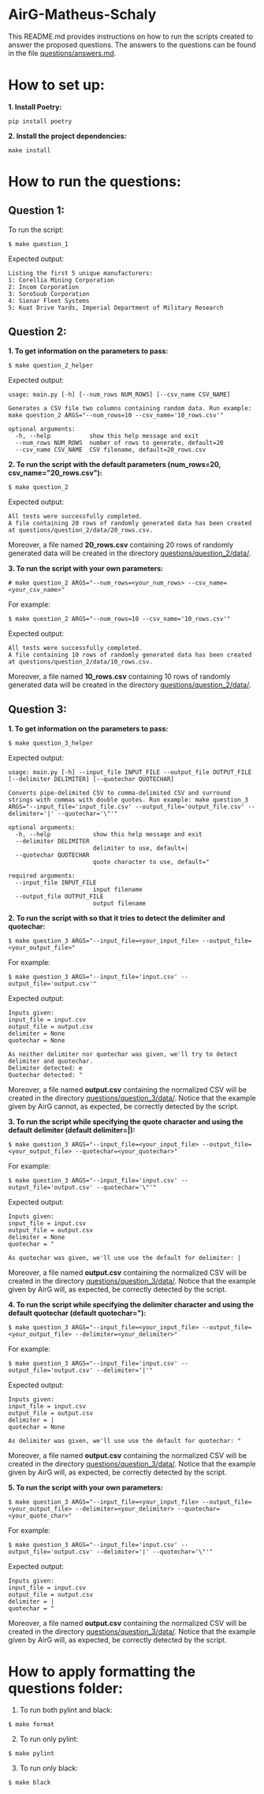 # AirG-Matheus-Schaly

This README.md provides instructions on how to run the scripts created to answer the proposed questions. The answers to the questions can be found in the file [questions/answers.md](https://github.com/MatheusSchaly/AirG-Matheus-Schaly/blob/main/questions/answers.md).

# How to set up:

**1. Install Poetry:**
```console
pip install poetry
```

**2. Install the project dependencies:**
```console
make install
```

# How to run the questions:

## Question 1:

To run the script:
```console
$ make question_1
```

Expected output:
```
Listing the first 5 unique manufacturers:
1: Corellia Mining Corporation
2: Incom Corporation
3: SoroSuub Corporation
4: Sienar Fleet Systems
5: Kuat Drive Yards, Imperial Department of Military Research
```

## Question 2:

**1. To get information on the parameters to pass:**
```console
$ make question_2_helper
```

Expected output:
```
usage: main.py [-h] [--num_rows NUM_ROWS] [--csv_name CSV_NAME]

Generates a CSV file two columns containing random data. Run example: make question_2 ARGS="--num_rows=10 --csv_name='10_rows.csv'"

optional arguments:
  -h, --help           show this help message and exit
  --num_rows NUM_ROWS  number of rows to generate, default=20
  --csv_name CSV_NAME  CSV filename, default=20_rows.csv
```

**2. To run the script with the default parameters (num_rows=20, csv_name="20_rows.csv"):**
```console
$ make question_2
```

Expected output:
```
All tests were successfully completed.
A file containing 20 rows of randomly generated data has been created at questions/question_2/data/20_rows.csv.
```

Moreover, a file named **20_rows.csv** containing 20 rows of randomly generated data will be created in the directory [questions/question_2/data/](https://github.com/MatheusSchaly/AirG-Matheus-Schaly/tree/main/questions/question_2/data).

**3. To run the script with your own parameters:**
```console
# make question_2 ARGS="--num_rows=<your_num_rows> --csv_name=<your_csv_name>"
```

For example:
```
$ make question_2 ARGS="--num_rows=10 --csv_name='10_rows.csv'"
```

Expected output:
```
All tests were successfully completed.
A file containing 10 rows of randomly generated data has been created at questions/question_2/data/10_rows.csv.
```

Moreover, a file named **10_rows.csv** containing 10 rows of randomly generated data will be created in the directory [questions/question_2/data/](https://github.com/MatheusSchaly/AirG-Matheus-Schaly/tree/main/questions/question_2/data).

## Question 3:

**1. To get information on the parameters to pass:**
```console
$ make question_3_helper
```

Expected output:
```
usage: main.py [-h] --input_file INPUT_FILE --output_file OUTPUT_FILE [--delimiter DELIMITER] [--quotechar QUOTECHAR]

Converts pipe-delimited CSV to comma-delimited CSV and surround strings with commas with double quotes. Run example: make question_3 ARGS="--input_file='input_file.csv' --output_file='output_file.csv' --delimiter='|' --quotechar='\"'"

optional arguments:
  -h, --help            show this help message and exit
  --delimiter DELIMITER
                        delimiter to use, default=|
  --quotechar QUOTECHAR
                        quote character to use, default="

required arguments:
  --input_file INPUT_FILE
                        input filename
  --output_file OUTPUT_FILE
                        output filename
```

**2. To run the script with so that it tries to detect the delimiter and quotechar:**
```console
$ make question_3 ARGS="--input_file=<your_input_file> --output_file=<your_output_file>"
```

For example:
```console
$ make question_3 ARGS="--input_file='input.csv' --output_file='output.csv'"
```

Expected output:
```
Inputs given:
input_file = input.csv
output_file = output.csv
delimiter = None
quotechar = None

As neither delimiter nor quotechar was given, we'll try to detect delimiter and quotechar.
Delimiter detected: e
Quotechar detected: "
```

Moreover, a file named **output.csv** containing the normalized CSV will be created in the directory [questions/question_3/data/](https://github.com/MatheusSchaly/AirG-Matheus-Schaly/tree/main/questions/question_3/data). Notice that the example given by AirG cannot, as expected, be correctly detected by the script.

**3. To run the script while specifying the quote character and using the default delimiter (default delimiter=|):**

```console
$ make question_3 ARGS="--input_file=<your_input_file> --output_file=<your_output_file> --quotechar=<your_quotechar>"
```

For example:
```console
$ make question_3 ARGS="--input_file='input.csv' --output_file='output.csv' --quotechar='\"'"
```

Expected output:
```
Inputs given:
input_file = input.csv
output_file = output.csv
delimiter = None
quotechar = "

As quotechar was given, we'll use use the default for delimiter: |
```

Moreover, a file named **output.csv** containing the normalized CSV will be created in the directory [questions/question_3/data/](https://github.com/MatheusSchaly/AirG-Matheus-Schaly/tree/main/questions/question_3/data). Notice that the example given by AirG will, as expected, be correctly detected by the script.

**4. To run the script while specifying the delimiter character and using the default quotechar (default quotechar="):**

```console
$ make question_3 ARGS="--input_file=<your_input_file> --output_file=<your_output_file> --delimiter=<your_delimiter>"
```

For example:
```console
$ make question_3 ARGS="--input_file='input.csv' --output_file='output.csv' --delimiter='|'"
```

Expected output:
```
Inputs given:
input_file = input.csv
output_file = output.csv
delimiter = |
quotechar = None

As delimiter was given, we'll use use the default for quotechar: "
```

Moreover, a file named **output.csv** containing the normalized CSV will be created in the directory [questions/question_3/data/](https://github.com/MatheusSchaly/AirG-Matheus-Schaly/tree/main/questions/question_3/data). Notice that the example given by AirG will, as expected, be correctly detected by the script.

**5. To run the script with your own parameters:**
```console
$ make question_3 ARGS="--input_file=<your_input_file> --output_file=<your_output_file> --delimiter=<your_delimiter> --quotechar=<your_quote_char>"
```

For example:
```console
$ make question_3 ARGS="--input_file='input.csv' --output_file='output.csv' --delimiter='|' --quotechar='\"'"
```

Expected output:
```
Inputs given:
input_file = input.csv
output_file = output.csv
delimiter = |
quotechar = "
```

Moreover, a file named **output.csv** containing the normalized CSV will be created in the directory [questions/question_3/data/](https://github.com/MatheusSchaly/AirG-Matheus-Schaly/tree/main/questions/question_3/data). Notice that the example given by AirG will, as expected, be correctly detected by the script.

# How to apply formatting the questions folder:

1. To run both pylint and black:

```console
$ make format
```

2. To run only pylint:

```console
$ make pylint
```

3. To run only black:

```console
$ make black
```
